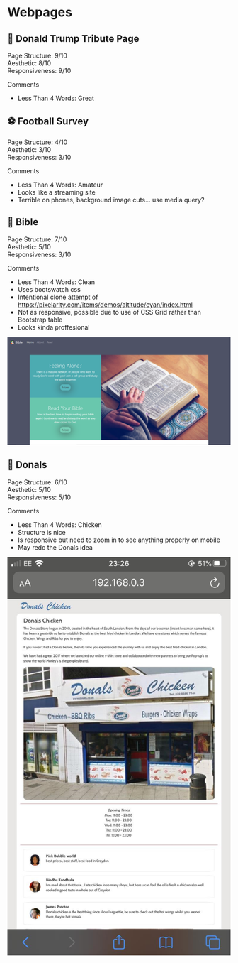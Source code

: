 # Webpages

## 🐐 Donald Trump Tribute Page
Page Structure: 9/10  
Aesthetic: 8/10  
Responsiveness: 9/10  

Comments
* Less Than 4 Words: Great

## ⚽ Football Survey
Page Structure: 4/10  
Aesthetic: 3/10  
Responsiveness: 3/10  

Comments  
* Less Than 4 Words: Amateur
* Looks like a streaming site
* Terrible on phones, background image cuts... use media query?

## 📖 Bible
Page Structure: 7/10  
Aesthetic: 5/10  
Responsiveness: 3/10  

Comments  
* Less Than 4 Words: Clean
* Uses bootswatch css
* Intentional clone attempt of https://pixelarity.com/items/demos/altitude/cyan/index.html
* Not as responsive, possible due to use of CSS Grid rather than Bootstrap table
* Looks kinda proffesional

![Screenshot of Bible Site](https://github.com/DonCharlesLambert/Webpages/blob/master/Screenshots/Bible.PNG?raw=true)

## 🐔 Donals
Page Structure: 6/10  
Aesthetic: 5/10  
Responsiveness: 5/10  

Comments  
* Less Than 4 Words: Chicken
* Structure is nice
* Is responsive but need to zoom in to see anything properly on mobile
* May redo the Donals idea

![Screenshot of Donals on Mobile](https://github.com/DonCharlesLambert/Webpages/blob/master/Screenshots/mobileDonals.jpeg?raw=true)